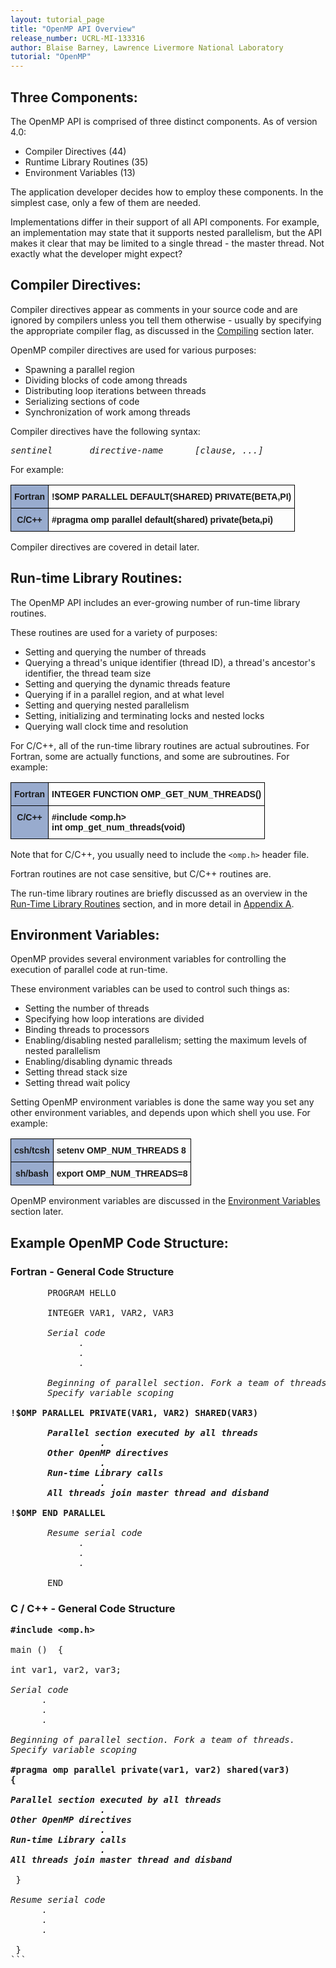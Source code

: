 ```yaml
---
layout: tutorial_page
title: "OpenMP API Overview"
release_number: UCRL-MI-133316
author: Blaise Barney, Lawrence Livermore National Laboratory
tutorial: "OpenMP"
---
```


## Three Components:

The OpenMP API is comprised of three distinct components. As of version 4.0:
* Compiler Directives (44)
* Runtime Library Routines (35)
* Environment Variables (13) 

The application developer decides how to employ these components. In the simplest case, only a few of them are needed.

Implementations differ in their support of all API components. For example, an implementation may state that it supports nested parallelism, but the API makes it clear that may be limited to a single thread - the master thread. Not exactly what the developer might expect? 

## Compiler Directives:

Compiler directives appear as comments in your source code and are ignored by compilers unless you tell them otherwise - usually by specifying the appropriate compiler flag, as discussed in the [Compiling](compiling.md) section later.

OpenMP compiler directives are used for various purposes:
* Spawning a parallel region
* Dividing blocks of code among threads
* Distributing loop iterations between threads
* Serializing sections of code
* Synchronization of work among threads 

Compiler directives have the following syntax:

<pre><i>sentinel       directive-name      [clause, ...]</i></pre>

For example:

<style type="text/css">
.tg  {border-collapse:collapse;border-spacing:0;}
.tg td{border-color:black;border-style:solid;border-width:1px;font-family:Arial, sans-serif;font-size:14px;
  overflow:hidden;padding:10px 5px;word-break:normal;}
.tg th{border-color:black;border-style:solid;border-width:1px;font-family:Arial, sans-serif;font-size:14px;
  font-weight:normal;overflow:hidden;padding:10px 5px;word-break:normal;}
.tg .tg-1wig{font-weight:bold;text-align:left;vertical-align:top}
.tg .tg-xq0d{background-color:#98ABCE;font-weight:bold;text-align:center;vertical-align:top}
</style>
<table class="tg">
<thead>
  <tr>
    <th class="tg-xq0d"><span style="background-color:#98ABCE">Fortran</span></th>
    <th class="tg-1wig">!$OMP PARALLEL DEFAULT(SHARED) PRIVATE(BETA,PI) </th>
  </tr>
</thead>
<tbody>
  <tr>
    <td class="tg-xq0d"><span style="background-color:#98ABCE">C/C++</span></td>
    <td class="tg-1wig">#pragma omp parallel default(shared) private(beta,pi)</td>
  </tr>
</tbody>
</table>

Compiler directives are covered in detail later. 

## Run-time Library Routines:

The OpenMP API includes an ever-growing number of run-time library routines.

These routines are used for a variety of purposes:
* Setting and querying the number of threads
* Querying a thread's unique identifier (thread ID), a thread's ancestor's identifier, the thread team size
* Setting and querying the dynamic threads feature
* Querying if in a parallel region, and at what level
* Setting and querying nested parallelism
* Setting, initializing and terminating locks and nested locks
* Querying wall clock time and resolution 

For C/C++, all of the run-time library routines are actual subroutines. For Fortran, some are actually functions, and some are subroutines. For example:

<style type="text/css">
.tg  {border-collapse:collapse;border-spacing:0;}
.tg td{border-color:black;border-style:solid;border-width:1px;font-family:Arial, sans-serif;font-size:14px;
  overflow:hidden;padding:10px 5px;word-break:normal;}
.tg th{border-color:black;border-style:solid;border-width:1px;font-family:Arial, sans-serif;font-size:14px;
  font-weight:normal;overflow:hidden;padding:10px 5px;word-break:normal;}
.tg .tg-1wig{font-weight:bold;text-align:left;vertical-align:top}
.tg .tg-xq0d{background-color:#98ABCE;font-weight:bold;text-align:center;vertical-align:top}
</style>
<table class="tg">
<thead>
  <tr>
    <th class="tg-xq0d"><span style="background-color:#98ABCE">Fortran</span></th>
    <th class="tg-1wig">INTEGER FUNCTION OMP_GET_NUM_THREADS() </th>
  </tr>
</thead>
<tbody>
  <tr>
    <td class="tg-xq0d"><span style="background-color:#98ABCE">C/C++</span></td>
    <td class="tg-1wig">#include &lt;omp.h&gt; <br>int omp_get_num_threads(void)</td>
  </tr>
</tbody>
</table>

Note that for C/C++, you usually need to include the `<omp.h>` header file.

Fortran routines are not case sensitive, but C/C++ routines are.

The run-time library routines are briefly discussed as an overview in the [Run-Time Library Routines](run_time_routines.md) section, and in more detail in [Appendix A](appendix_a.md). 

## Environment Variables:

OpenMP provides several environment variables for controlling the execution of parallel code at run-time.

These environment variables can be used to control such things as:
* Setting the number of threads
* Specifying how loop interations are divided
* Binding threads to processors
* Enabling/disabling nested parallelism; setting the maximum levels of nested parallelism
* Enabling/disabling dynamic threads
* Setting thread stack size
* Setting thread wait policy 

Setting OpenMP environment variables is done the same way you set any other environment variables, and depends upon which shell you use. For example:

<style type="text/css">
.tg  {border-collapse:collapse;border-spacing:0;}
.tg td{border-color:black;border-style:solid;border-width:1px;font-family:Arial, sans-serif;font-size:14px;
  overflow:hidden;padding:10px 5px;word-break:normal;}
.tg th{border-color:black;border-style:solid;border-width:1px;font-family:Arial, sans-serif;font-size:14px;
  font-weight:normal;overflow:hidden;padding:10px 5px;word-break:normal;}
.tg .tg-1wig{font-weight:bold;text-align:left;vertical-align:top}
.tg .tg-xq0d{background-color:#98ABCE;font-weight:bold;text-align:center;vertical-align:top}
</style>
<table class="tg">
<thead>
  <tr>
    <th class="tg-xq0d"><span style="background-color:#98ABCE">csh/tcsh</span></th>
    <th class="tg-1wig">setenv OMP_NUM_THREADS 8 </th>
  </tr>
</thead>
<tbody>
  <tr>
    <td class="tg-xq0d"><span style="background-color:#98ABCE">sh/bash</span></td>
    <td class="tg-1wig">export OMP_NUM_THREADS=8</td>
  </tr>
</tbody>
</table>

OpenMP environment variables are discussed in the [Environment Variables](env_vars.md) section later. 

## Example OpenMP Code Structure:

### Fortran - General Code Structure

<pre>
       PROGRAM HELLO

       INTEGER VAR1, VAR2, VAR3

<i>       Serial code 
             .
             .
             .

       Beginning of parallel section. Fork a team of threads. 
       Specify variable scoping</i> 

<b>!$OMP PARALLEL PRIVATE(VAR1, VAR2) SHARED(VAR3)

       <i>Parallel section executed by all threads 
                 .
       Other OpenMP directives
                 .
       Run-time Library calls
                 .
       All threads join master thread and disband </i>

!$OMP END PARALLEL</b>
<i>
       Resume serial code 
             .
             .
             .
</i>
       END
</pre>

### C / C++ - General Code Structure

<pre><b>#include &lt;omp.h&gt;</b>

main ()  {

int var1, var2, var3;

<i>Serial code 
      .
      .
      .

Beginning of parallel section. Fork a team of threads.
Specify variable scoping</i> 

<b>#pragma omp parallel private(var1, var2) shared(var3)
{

<i>Parallel section executed by all threads 
                 .
Other OpenMP directives
                 .
Run-time Library calls
                 .
All threads join master thread and disband</i></b>

 }  

<i>Resume serial code 
      .
      .
      .
</i>
 }
```